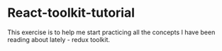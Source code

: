 # React-toolkit-tutorial
This exercise is to help me start practicing all the concepts I have been reading about lately - redux toolkit.
